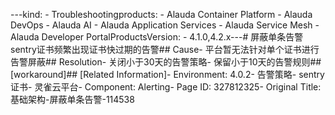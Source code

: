 ---kind:   - Troubleshootingproducts:    - Alauda Container Platform   - Alauda DevOps   - Alauda AI   - Alauda Application Services   - Alauda Service Mesh   - Alauda Developer PortalProductsVersion:   - 4.1.0,4.2.x---<!-- A type of document that involves encountering a fault, diag...it, performing root cause analysis, and providing solutions. --># 屏蔽单条告警sentry证书频繁出现证书快过期的告警## Cause- 平台暂无法针对单个证书进行告警屏蔽## Resolution- 关闭小于30天的告警策略- 保留小于10天的告警规则## [workaround]## [Related Information]- Environment: 4.0.2- 告警策略- sentry证书- 灵雀云平台- Component: Alerting- Page ID: 327812325- Original Title: 基础架构-屏蔽单条告警-114538